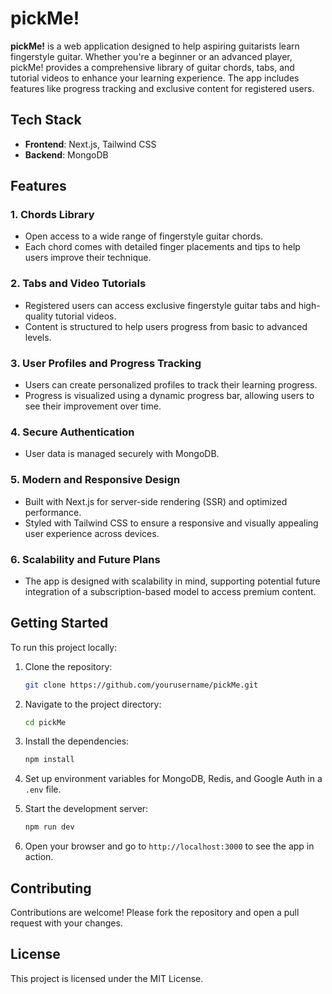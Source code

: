 # pickMe!

**pickMe!** is a web application designed to help aspiring guitarists learn fingerstyle guitar. Whether you're a beginner or an advanced player, pickMe! provides a comprehensive library of guitar chords, tabs, and tutorial videos to enhance your learning experience. The app includes features like progress tracking and exclusive content for registered users.

## Tech Stack

- **Frontend**: Next.js, Tailwind CSS
- **Backend**: MongoDB

## Features

### 1. Chords Library
- Open access to a wide range of fingerstyle guitar chords.
- Each chord comes with detailed finger placements and tips to help users improve their technique.

### 2. Tabs and Video Tutorials
- Registered users can access exclusive fingerstyle guitar tabs and high-quality tutorial videos.
- Content is structured to help users progress from basic to advanced levels.

### 3. User Profiles and Progress Tracking
- Users can create personalized profiles to track their learning progress.
- Progress is visualized using a dynamic progress bar, allowing users to see their improvement over time.

### 4. Secure Authentication
- User data is managed securely with MongoDB.

### 5. Modern and Responsive Design
- Built with Next.js for server-side rendering (SSR) and optimized performance.
- Styled with Tailwind CSS to ensure a responsive and visually appealing user experience across devices.

### 6. Scalability and Future Plans
- The app is designed with scalability in mind, supporting potential future integration of a subscription-based model to access premium content.

## Getting Started

To run this project locally:

1. Clone the repository:
    ```bash
    git clone https://github.com/yourusername/pickMe.git
    ```

2. Navigate to the project directory:
    ```bash
    cd pickMe
    ```

3. Install the dependencies:
    ```bash
    npm install
    ```

4. Set up environment variables for MongoDB, Redis, and Google Auth in a `.env` file.

5. Start the development server:
    ```bash
    npm run dev
    ```

6. Open your browser and go to `http://localhost:3000` to see the app in action.

## Contributing

Contributions are welcome! Please fork the repository and open a pull request with your changes.

## License

This project is licensed under the MIT License.

